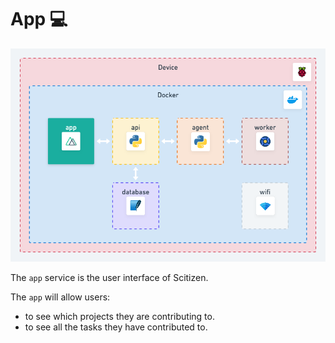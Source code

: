 # App 💻

![App Schema](../docs/assets/app.png)

The `app` service is the user interface of Scitizen.

The `app` will allow users:

* to see which projects they are contributing to.
* to see all the tasks they have contributed to.
